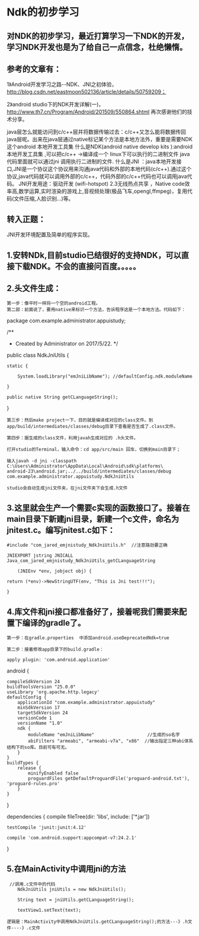 
Ndk的初步学习
=============================
对NDK的初步学习，最近打算学习一下NDK的开发，学习NDK开发也是为了给自己一点信念，杜绝懒惰。
-------------------------------------------------------------------------------
## 参考的文章有：
1》Android开发学习之路--NDK、JNI之初体验，http://blog.csdn.net/eastmoon502136/article/details/50759209；

2》android studio下的NDK开发详解(一)，http://www.th7.cn/Program/Android/201509/550864.shtml
再次感谢他们的技术分享。

java层怎么就能访问到c/c++层并将数据传输过去：c/c++又怎么能将数据传回java层呢。出来在java层通过native标记某个方法是本地方法外，重要是需要NDK这个android 本地开发工具集 
什么是NDK(android native develop kits ):android 本地开发工具集 ,可以把c/c++ ->编译成一个 linux下可以执行的二进制文件 java代码里面就可以通过jni 调用执行二进制的文件.
什么是JNI ：java本地开发接口,JNI是一个协议这个协议用来沟通java代码和外部的本地代码(c/c++).通过这个协议,java代码就可以调用外部的c/c++，代码外部的c/c++代码也可以调用java代码。
JNI开发用途：驱动开发 (wifi-hotspot) 2.3无线热点共享  ，Native code效率高,数学运算,实时渲染的游戏上,音视频处理(极品飞车,opengl,ffmpeg)，复用代码(文件压缩,人脸识别…)等。

转入正题：
--------------------
JNI开发环境配置及简单的程序实现。
## 1.安转NDk,目前studio已结很好的支持NDK，可以直接下载NDK。不会的直接问百度。。。。。
## 2.头文件生成：
    第一步：像平时一样将一个空的android工程。
    第二部：前面说了，要用native来标识一个方法，告诉程序这是一个本地方法。代码如下：
 package com.example.administrator.appuistudy;
 

/**
 * Created by Administrator on 2017/5/22.
 */
 
public class NdkJniUtils  {

    static {
    
        System.loadLibrary("emJniLibName"); //defaultConfig.ndk.moduleName
        
    }

    public native String getCLanguageString();
    
}

    第三步：然后make project一下，目的就是编译成对应的class文件。到app/build/intermediates/classes/debug目录下查看是否生成了.class文件。
    
    第四步：据生成的class文件，利用javah生成对应的 .h头文件。
    
    打开studio的Terminal，输入命令：cd app/src/main 回车，切换到main目录下；
    
    输入javah -d jni -classpath C:\Users\Administrator\AppData\Local\Android\sdk\platforms\
    android-23\android.jar;../../build/intermediates/classes/debug com.example.administrator.appuistudy.NdkJniUtils
    
    studio会自动生成jni文件夹，在jni文件夹下会生成.h文件
## 3.这里就会生产一个需要c实现的函数接口了。接着在main目录下新建jni目录，新建一个c文件，命名为jnitest.c。编写jnitest.c如下：
    
    #include "com_jared_emjnistudy_NdkJniUtils.h"  //注意路劲要正确
  
    JNIEXPORT jstring JNICALL Java_com_jared_emjnistudy_NdkJniUtils_getCLanguageString  

        (JNIEnv *env, jobject obj) {  
        
    return (*env)->NewStringUTF(env, "This is Jni test!!!");  
    
    } 
    
## 4.库文件和jni接口都准备好了，接着呢我们需要来配置下编译的gradle了。

    第一步：在gradle.properties  中添加android.useDeprecatedNdk=true 
    
    第二步：接着修改app目录下的build.gradle：
    
    apply plugin: 'com.android.application'

android {

    compileSdkVersion 24
    buildToolsVersion "25.0.0"
    useLibrary 'org.apache.http.legacy'
    defaultConfig {
        applicationId "com.example.administrator.appuistudy"
        minSdkVersion 17
        targetSdkVersion 24
        versionCode 1
        versionName "1.0"
        ndk {
            moduleName "emJniLibName"                    //生成的so名字
            abiFilters "armeabi", "armeabi-v7a", "x86"  //输出指定三种abi体系结构下的so库。目前可有可无。
        }
    }
    buildTypes {
        release {
            minifyEnabled false
            proguardFiles getDefaultProguardFile('proguard-android.txt'), 'proguard-rules.pro'
        }
    }
}

dependencies {
    compile fileTree(dir: 'libs', include: ['*.jar'])
    
    testCompile 'junit:junit:4.12'
    
    compile 'com.android.support:appcompat-v7:24.2.1'
    
}

## 5.在MainActivity中调用jni的方法 
     //调用.c文件中的代码
        NdkJniUtils jniUtils = new NdkJniUtils();
        
        String text = jniUtils.getCLanguageString();
        
        textView1.setText(text);
        
    逻辑是：MainActivity中调用NdkJniUtils.getCLanguageString();的方法---》.h文件----》.c文件
    
